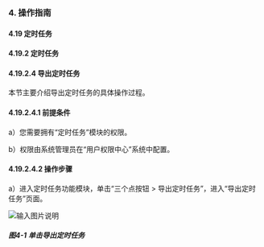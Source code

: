 ### 4. 操作指南

#### 4.19 定时任务

#### 4.19.2 定时任务

#### 4.19.2.4 导出定时任务

本节主要介绍导出定时任务的具体操作过程。

#### 4.19.2.4.1 前提条件

a）您需要拥有“定时任务”模块的权限。

b）权限由系统管理员在“用户权限中心”系统中配置。

#### 4.19.2.4.2 操作步骤

a）进入定时任务功能模块，单击“三个点按钮 > 导出定时任务”，进入“导出定时任务”页面。

![输入图片说明](../../../../../images/SoFlu%EF%BC%88%E5%90%8E%E7%AB%AF%EF%BC%89%E5%BC%80%E5%8F%91%E5%B9%B3%E5%8F%B0/1.%20%E6%9C%80%E6%96%B0%E7%89%88%E6%9C%AC%20-%20%E6%9B%B4%E6%96%B0%E6%97%A5%E6%9C%9F%20-%202022.10.08/4.%20%E6%93%8D%E4%BD%9C%E6%8C%87%E5%8D%97/19.%20%E5%AE%9A%E6%97%B6%E4%BB%BB%E5%8A%A1/2.%20%E5%AE%9A%E6%97%B6%E4%BB%BB%E5%8A%A1/4-1.png)

##### 图4-1 单击导出定时任务
